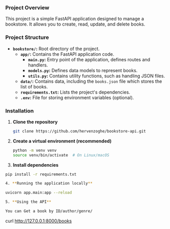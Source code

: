 ### **Project Overview**

This project is a simple FastAPI application designed to manage a bookstore. It allows you to create, read, update, and delete books.

### **Project Structure**

* **`bookstore/`:** Root directory of the project.
    * **`app/`:** Contains the FastAPI application code.
        * **`main.py`:** Entry point of the application, defines routes and handlers.
        * **`models.py`:** Defines data models to represent books.
        * **`utils.py`:** Contains utility functions, such as handling JSON files.
    * **`data/`:** Contains data, including the `books.json` file which stores the list of books.
    * **`requirements.txt`:** Lists the project's dependencies.
    * **`.env`:** File for storing environment variables (optional).

### **Installation**

1. **Clone the repository**
   ```bash
   git clone https://github.com/hervenzoghe/bookstore-api.git


2. **Create a virtual environment (recommended)**
    ```bash
    python -m venv venv
    source venv/bin/activate  # On Linux/macOS

3. **Install dependencies**
```bash
pip install -r requirements.txt

4. **Running the application locally**

uvicorn app.main:app --reload

5. **Using the API**

You can Get a book by ID/author/genre/

```
curl http://127.0.0.1:8000/books 
```